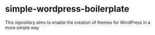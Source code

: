 # simple-wordpress-boilerplate
This repository aims to enable the creation of themes for WordPress in a more simple way
